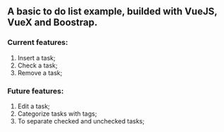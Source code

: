 ## A basic to do list example, builded with VueJS, VueX and Boostrap.

### Current features:

1. Insert a task;
2. Check a task;
3. Remove a task;

### Future features:

1. Edit a task;
2. Categorize tasks with tags;
3. To separate checked and unchecked tasks;

